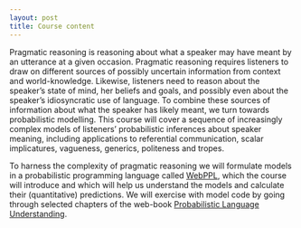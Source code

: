 ```yaml
---
layout: post
title: Course content
---
```


Pragmatic reasoning is reasoning about what a speaker may have meant by an utterance at a given occasion. Pragmatic reasoning requires listeners to draw on different sources of possibly uncertain information from context and world-knowledge. Likewise, listeners need to reason about the speaker’s state of mind, her beliefs and goals, and possibly even about the speaker’s idiosyncratic use of language. To combine these sources of information about what the speaker has likely meant, we turn towards probabilistic modelling. This course will cover a sequence of increasingly complex models of listeners’ probabilistic inferences about speaker meaning, including applications to referential communication, scalar implicatures, vagueness, generics, politeness and tropes.

To harness the complexity of pragmatic reasoning we will formulate models in a probabilistic programming language called [WebPPL](http://webppl.org/), which the course will introduce and which will help us understand the models and calculate their (quantitative) predictions. We will exercise with model code by going through selected chapters of the web-book [Probabilistic Language Understanding](http://www.problang.org).
